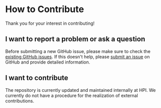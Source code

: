 # How to Contribute

Thank you for your interest in contributing!

## I want to report a problem or ask a question

Before submitting a new GitHub issue, please make sure to check the [existing GitHub issues](https://github.com/openHPI/xikolo-video-player/issues).
If this doesn't help, please [submit an issue](https://github.com/openHPI/xikolo-video-player/issues/new) on GitHub and provide detailed information.

## I want to contribute

The repository is currently updated and maintained internally at HPI.
We currently do not have a procedure for the realization of external contributions.
